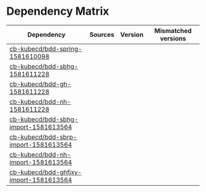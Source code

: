 # Dependency Matrix

Dependency | Sources | Version | Mismatched versions
---------- | ------- | ------- | -------------------
[cb-kubecd/bdd-spring-1581610098](https://github.com/cb-kubecd/bdd-spring-1581610098.git) |  | []() | 
[cb-kubecd/bdd-sbhg-1581611228](https://github.com/cb-kubecd/bdd-sbhg-1581611228.git) |  | []() | 
[cb-kubecd/bdd-gh-1581611228](https://github.com/cb-kubecd/bdd-gh-1581611228.git) |  | []() | 
[cb-kubecd/bdd-nh-1581611228](https://github.com/cb-kubecd/bdd-nh-1581611228.git) |  | []() | 
[cb-kubecd/bdd-sbhg-import-1581613564](https://github.com/cb-kubecd/bdd-sbhg-import-1581613564.git) |  | []() | 
[cb-kubecd/bdd-sbrp-import-1581613564](https://github.com/cb-kubecd/bdd-sbrp-import-1581613564.git) |  | []() | 
[cb-kubecd/bdd-nh-import-1581613564](https://github.com/cb-kubecd/bdd-nh-import-1581613564.git) |  | []() | 
[cb-kubecd/bdd-ghfjxy-import-1581613564](https://github.com/cb-kubecd/bdd-ghfjxy-import-1581613564.git) |  | []() | 
